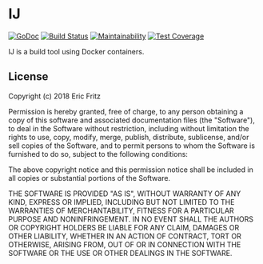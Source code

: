 # IJ

[![GoDoc](https://godoc.org/github.com/efritz/ij?status.svg)](https://godoc.org/github.com/efritz/ij)
[![Build Status](https://secure.travis-ci.org/efritz/ij.png)](http://travis-ci.org/efritz/ij)
[![Maintainability](https://api.codeclimate.com/v1/badges/XXX/maintainability)](https://codeclimate.com/github/efritz/ij/maintainability)
[![Test Coverage](https://api.codeclimate.com/v1/badges/XXX/test_coverage)](https://codeclimate.com/github/efritz/ij/test_coverage)

IJ is a build tool using Docker containers.

## License

Copyright (c) 2018 Eric Fritz

Permission is hereby granted, free of charge, to any person obtaining a copy
of this software and associated documentation files (the "Software"), to deal
in the Software without restriction, including without limitation the rights
to use, copy, modify, merge, publish, distribute, sublicense, and/or sell
copies of the Software, and to permit persons to whom the Software is
furnished to do so, subject to the following conditions:

The above copyright notice and this permission notice shall be included in
all copies or substantial portions of the Software.

THE SOFTWARE IS PROVIDED "AS IS", WITHOUT WARRANTY OF ANY KIND, EXPRESS OR
IMPLIED, INCLUDING BUT NOT LIMITED TO THE WARRANTIES OF MERCHANTABILITY,
FITNESS FOR A PARTICULAR PURPOSE AND NONINFRINGEMENT. IN NO EVENT SHALL THE
AUTHORS OR COPYRIGHT HOLDERS BE LIABLE FOR ANY CLAIM, DAMAGES OR OTHER
LIABILITY, WHETHER IN AN ACTION OF CONTRACT, TORT OR OTHERWISE, ARISING FROM,
OUT OF OR IN CONNECTION WITH THE SOFTWARE OR THE USE OR OTHER DEALINGS IN
THE SOFTWARE.
